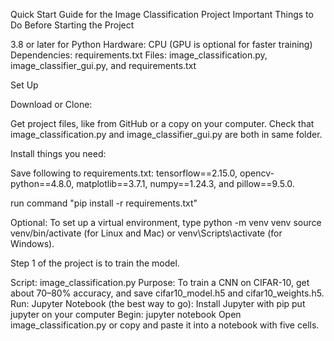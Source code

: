 Quick Start Guide for the Image Classification Project Important Things to Do Before Starting the Project

3.8 or later for Python Hardware: CPU (GPU is optional for faster training) Dependencies: requirements.txt Files: image_classification.py, image_classifier_gui.py, and requirements.txt

Set Up

Download or Clone:

Get project files, like from GitHub or a copy on your computer. Check that image_classification.py and image_classifier_gui.py are both in same folder.

Install things you need:

Save following to requirements.txt: tensorflow==2.15.0, opencv-python==4.8.0, matplotlib==3.7.1, numpy==1.24.3, and pillow==9.5.0.

run command "pip install -r requirements.txt"

Optional: To set up a virtual environment, type python -m venv venv source venv/bin/activate (for Linux and Mac) or venv\Scripts\activate (for Windows).

Step 1 of the project is to train the model.

Script: image_classification.py Purpose: To train a CNN on CIFAR-10, get about 70–80% accuracy, and save cifar10_model.h5 and cifar10_weights.h5. Run: Jupyter Notebook (the best way to go): Install Jupyter with pip put jupyter on your computer Begin: jupyter notebook Open image_classification.py or copy and paste it into a notebook with five cells.
